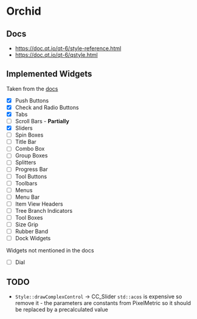 # Orchid


## Docs
- https://doc.qt.io/qt-6/style-reference.html
- https://doc.qt.io/qt-6/qstyle.html


## Implemented Widgets
Taken from the [docs](https://doc.qt.io/qt-6/style-reference.html#widget-reference)
- [x] Push Buttons 
- [x] Check and Radio Buttons
- [x] Tabs
- [ ] Scroll Bars - **Partially**
- [x] Sliders
- [ ] Spin Boxes
- [ ] Title Bar
- [ ] Combo Box
- [ ] Group Boxes
- [ ] Splitters
- [ ] Progress Bar
- [ ] Tool Buttons
- [ ] Toolbars
- [ ] Menus
- [ ] Menu Bar
- [ ] Item View Headers
- [ ] Tree Branch Indicators
- [ ] Tool Boxes
- [ ] Size Grip
- [ ] Rubber Band
- [ ] Dock Widgets

Widgets not mentioned in the docs
- [ ] Dial

## TODO
- `Style::drawComplexControl` -> CC_Slider `std::acos` is expensive so remove it - the parameters are constants from PixelMetric so it should be replaced by a precalculated value
